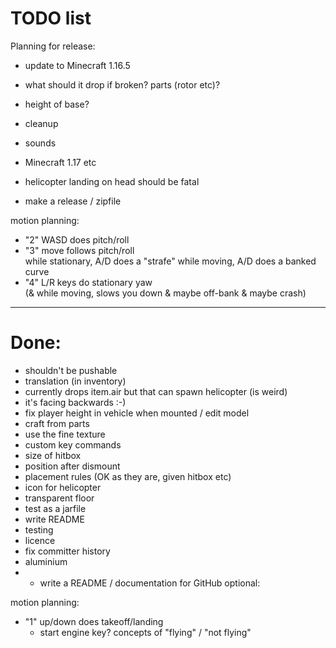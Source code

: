 TODO list
=========

Planning for release:
- update to Minecraft 1.16.5

- what should it drop if broken? parts (rotor etc)? 
- height of base?
- cleanup
- sounds
- Minecraft 1.17 etc
- helicopter landing on head should be fatal
- make a release / zipfile

motion planning:
- "2" WASD does pitch/roll
- "3" move follows pitch/roll  
  while stationary, A/D does a "strafe"
  while moving, A/D does a banked curve
- "4" L/R keys do stationary yaw  
  (& while moving, slows you down & maybe off-bank & maybe crash)

---------------------------------------------



Done:
====

- shouldn't be pushable
- translation (in inventory)
- currently drops item.air but that can spawn helicopter (is weird)
- it's facing backwards :-)
- fix player height in vehicle when mounted / edit model
- craft from parts
- use the fine texture
- custom key commands
- size of hitbox
- position after dismount
- placement rules (OK as they are, given hitbox etc)
- icon for helicopter
- transparent floor
- test as a jarfile
- write README
- testing
- licence
- fix committer history
- aluminium
- - write a README / documentation for GitHub
    optional:

motion planning:
- "1" up/down does takeoff/landing
  - start engine key?
    concepts of "flying" / "not flying"
